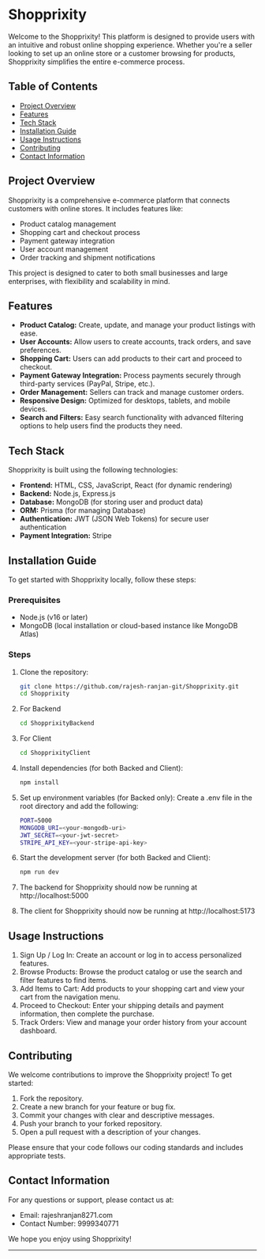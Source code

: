 # Shopprixity

Welcome to the Shopprixity! This platform is designed to provide users with an intuitive and robust online shopping experience. Whether you're a seller looking to set up an online store or a customer browsing for products, Shopprixity simplifies the entire e-commerce process.

## Table of Contents

- [Project Overview](#project-overview)
- [Features](#features)
- [Tech Stack](#tech-stack)
- [Installation Guide](#installation-guide)
- [Usage Instructions](#usage-instructions)
- [Contributing](#contributing)
- [Contact Information](#contact-information)
<!-- - [License](#license) -->

## Project Overview

Shopprixity is a comprehensive e-commerce platform that connects customers with online stores. It includes features like:

- Product catalog management
- Shopping cart and checkout process
- Payment gateway integration
- User account management
- Order tracking and shipment notifications

This project is designed to cater to both small businesses and large enterprises, with flexibility and scalability in mind.

## Features

- **Product Catalog:** Create, update, and manage your product listings with ease.
- **User Accounts:** Allow users to create accounts, track orders, and save preferences.
- **Shopping Cart:** Users can add products to their cart and proceed to checkout.
- **Payment Gateway Integration:** Process payments securely through third-party services (PayPal, Stripe, etc.).
- **Order Management:** Sellers can track and manage customer orders.
- **Responsive Design:** Optimized for desktops, tablets, and mobile devices.
- **Search and Filters:** Easy search functionality with advanced filtering options to help users find the products they need.

## Tech Stack

Shopprixity is built using the following technologies:

- **Frontend:** HTML, CSS, JavaScript, React (for dynamic rendering)
- **Backend:** Node.js, Express.js
- **Database:** MongoDB (for storing user and product data)
- **ORM:** Prisma (for managing Database)
- **Authentication:** JWT (JSON Web Tokens) for secure user authentication
- **Payment Integration:** Stripe
<!-- - **Deployment:** Docker (for containerization), AWS (for cloud hosting) -->

## Installation Guide

To get started with Shopprixity locally, follow these steps:

### Prerequisites

- Node.js (v16 or later)
- MongoDB (local installation or cloud-based instance like MongoDB Atlas)
<!-- - Docker (for containerization) -->

### Steps

1. Clone the repository:

   ```bash
   git clone https://github.com/rajesh-ranjan-git/Shopprixity.git
   cd Shopprixity
   ```

2. For Backend

   ```bash
   cd ShopprixityBackend
   ```

3. For Client

   ```bash
   cd ShopprixityClient
   ```

4. Install dependencies (for both Backed and Client):

   ```bash
   npm install
   ```

5. Set up environment variables (for Backed only):
   Create a .env file in the root directory and add the following:

   ```bash
   PORT=5000
   MONGODB_URI=<your-mongodb-uri>
   JWT_SECRET=<your-jwt-secret>
   STRIPE_API_KEY=<your-stripe-api-key>
   ```

6. Start the development server (for both Backed and Client):
   ```bash
   npm run dev
   ```
7. The backend for Shopprixity should now be running at http://localhost:5000
8. The client for Shopprixity should now be running at http://localhost:5173

## Usage Instructions

1. Sign Up / Log In: Create an account or log in to access personalized features.
2. Browse Products: Browse the product catalog or use the search and filter features to find items.
3. Add Items to Cart: Add products to your shopping cart and view your cart from the navigation menu.
4. Proceed to Checkout: Enter your shipping details and payment information, then complete the purchase.
5. Track Orders: View and manage your order history from your account dashboard.

## Contributing

We welcome contributions to improve the Shopprixity project! To get started:

1. Fork the repository.
2. Create a new branch for your feature or bug fix.
3. Commit your changes with clear and descriptive messages.
4. Push your branch to your forked repository.
5. Open a pull request with a description of your changes.

Please ensure that your code follows our coding standards and includes appropriate tests.

<!-- ## License

This project is licensed under the MIT License - see the LICENSE file for details. -->

## Contact Information

For any questions or support, please contact us at:

- Email: rajeshranjan8271.com
- Contact Number: 9999340771
<!-- - GitHub Issues: https://github.com/rajesh-ranjan-git/Shopprixity/issues -->

We hope you enjoy using Shopprixity!

---
